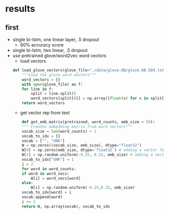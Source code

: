 # results

## first
- single bi-lstm, one linear layer, .5 dropout
	- 60% accuracy score
- single bi-lstm, two linear, .5 dropout
- use pretrained glove/word2vec word vectors
	- load vectors 
	```python
	def load_glove_vectors(glove_file="./data/glove.6B/glove.6B.50d.txt"):
	    """Load the glove word vectors"""
	    word_vectors = {}
	    with open(glove_file) as f:
		for line in f:
		    split = line.split()
		    word_vectors[split[0]] = np.array([float(x) for x in split[1:]])
	    return word_vectors
	```
	- get vector rep from text
	```python 
		def get_emb_matrix(pretrained, word_counts, emb_size = 50):
	    """ Creates embedding matrix from word vectors"""
	    vocab_size = len(word_counts) + 2
	    vocab_to_idx = {}
	    vocab = ["", "UNK"]
	    W = np.zeros((vocab_size, emb_size), dtype="float32")
	    W[0] = np.zeros(emb_size, dtype='float32') # adding a vector for padding
	    W[1] = np.random.uniform(-0.25, 0.25, emb_size) # adding a vector for unknown words 
	    vocab_to_idx["UNK"] = 1
	    i = 2
	    for word in word_counts:
		if word in word_vecs:
		    W[i] = word_vecs[word]
		else:
		    W[i] = np.random.uniform(-0.25,0.25, emb_size)
		vocab_to_idx[word] = i
		vocab.append(word)
		i += 1   
	    return W, np.array(vocab), vocab_to_idx
	```
